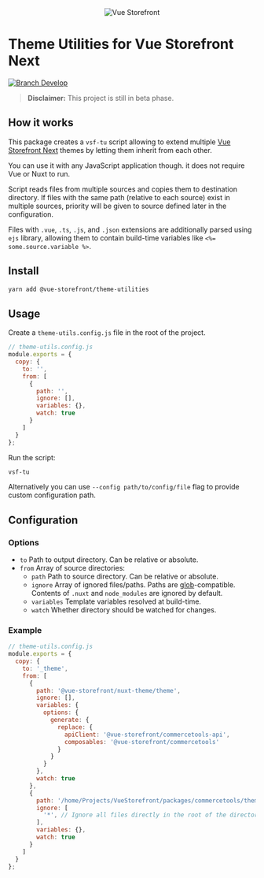 <div align="center">
  <img src="https://user-images.githubusercontent.com/1626923/137091487-092436dc-e5f9-49aa-8b6b-924a0d8b46fa.png" alt="Vue Storefront" />
</div>

# Theme Utilities for Vue Storefront Next

<a href="https://slack.vuestorefront.io">![Branch Develop](https://img.shields.io/badge/community%20chat-slack-FF1493.svg)</a>

> **Disclaimer:** This project is still in beta phase.

## How it works
This package creates a `vsf-tu` script allowing to extend multiple [Vue Storefront Next](https://github.com/vuestorefront/vue-storefront/tree/next) themes by letting them inherit from each other.

You can use it with any JavaScript application though. it does not require Vue or Nuxt to run.

Script reads files from multiple sources and copies them to destination directory. If files with the same path (relative to each source) exist in multiple sources, priority will be given to source defined later in the configuration.

Files with `.vue`, `.ts`, `.js`, and `.json` extensions are additionally parsed using `ejs` library, allowing them to contain build-time variables like `<%= some.source.variable %>`.

## Install

```bash
yarn add @vue-storefront/theme-utilities
```

## Usage

Create a `theme-utils.config.js` file in the root of the project.

```javascript
// theme-utils.config.js
module.exports = {
  copy: {
    to: '',
    from: [
      {
        path: '',
        ignore: [],
        variables: {},
        watch: true
      }
    ]
  }
};
```

Run the script:

```bash
vsf-tu
```

Alternatively you can use `--config path/to/config/file` flag to provide custom configuration path.

## Configuration

### Options

- `to` Path to output directory. Can be relative or absolute.
- `from` Array of source directories:
  - `path` Path to source directory. Can be relative or absolute.
  - `ignore` Array of ignored files/paths. Paths are [glob](https://github.com/isaacs/node-glob)-compatible. Contents of `.nuxt` and `node_modules` are ignored by default.
  - `variables` Template variables resolved at build-time.
  - `watch` Whether directory should be watched for changes.

### Example

```javascript
// theme-utils.config.js
module.exports = {
  copy: {
    to: '_theme',
    from: [
      {
        path: '@vue-storefront/nuxt-theme/theme',
        ignore: [],
        variables: {
          options: {
            generate: {
              replace: {
                apiClient: '@vue-storefront/commercetools-api',
                composables: '@vue-storefront/commercetools'
              }
            }
          }
        },
        watch: true
      },
      {
        path: '/home/Projects/VueStorefront/packages/commercetools/theme',
        ignore: [
          '*', // Ignore all files directly in the root of the directory, like package.json, tsconfig.json etc.
        ],
        variables: {},
        watch: true
      }
    ]
  }
};
```
